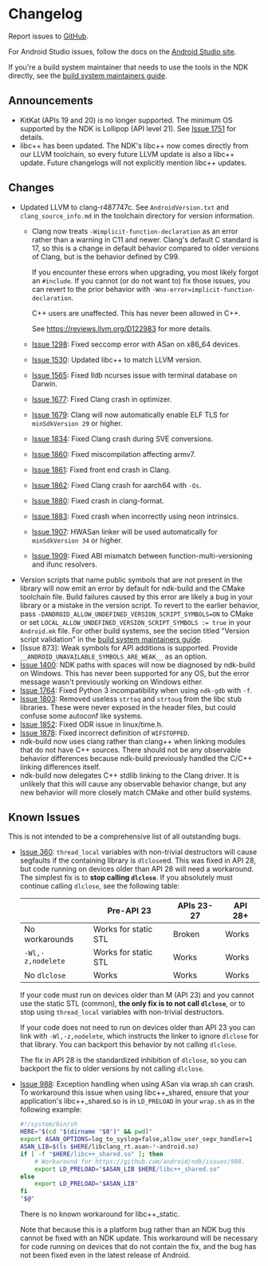 # Changelog

Report issues to [GitHub].

For Android Studio issues, follow the docs on the [Android Studio site].

If you're a build system maintainer that needs to use the tools in the NDK
directly, see the [build system maintainers guide].

[GitHub]: https://github.com/android/ndk/issues
[Android Studio site]: http://tools.android.com/filing-bugs
[build system maintainers guide]: https://android.googlesource.com/platform/ndk/+/master/docs/BuildSystemMaintainers.md

## Announcements

* KitKat (APIs 19 and 20) is no longer supported. The minimum OS supported by
  the NDK is Lollipop (API level 21). See [Issue 1751] for details.
* libc++ has been updated. The NDK's libc++ now comes directly from our LLVM
  toolchain, so every future LLVM update is also a libc++ update. Future
  changelogs will not explicitly mention libc++ updates.

[Issue 1751]: https://github.com/android/ndk/issues/1751

## Changes

* Updated LLVM to clang-r487747c. See `AndroidVersion.txt` and
  `clang_source_info.md` in the toolchain directory for version information.
  * Clang now treats `-Wimplicit-function-declaration` as an error rather than a
    warning in C11 and newer. Clang's default C standard is 17, so this is a
    change in default behavior compared to older versions of Clang, but is the
    behavior defined by C99.

    If you encounter these errors when upgrading, you most likely forgot an
    `#include`. If you cannot (or do not want to) fix those issues, you can
    revert to the prior behavior with
    `-Wno-error=implicit-function-declaration`.

    C++ users are unaffected. This has never been allowed in C++.

    See https://reviews.llvm.org/D122983 for more details.
  * [Issue 1298]: Fixed seccomp error with ASan on x86_64 devices.
  * [Issue 1530]: Updated libc++ to match LLVM version.
  * [Issue 1565]: Fixed lldb ncurses issue with terminal database on Darwin.
  * [Issue 1677]: Fixed Clang crash in optimizer.
  * [Issue 1679]: Clang will now automatically enable ELF TLS for
    `minSdkVersion 29` or higher.
  * [Issue 1834]: Fixed Clang crash during SVE conversions.
  * [Issue 1860]: Fixed miscompilation affecting armv7.
  * [Issue 1861]: Fixed front end crash in Clang.
  * [Issue 1862]: Fixed Clang crash for aarch64 with `-Os`.
  * [Issue 1880]: Fixed crash in clang-format.
  * [Issue 1883]: Fixed crash when incorrectly using neon intrinsics.
  * [Issue 1907]: HWASan linker will be used automatically for
    `minSdkVersion 34` or higher.
  * [Issue 1909]: Fixed ABI mismatch between function-multi-versioning and ifunc
    resolvers.
* Version scripts that name public symbols that are not present in the library
  will now emit an error by default for ndk-build and the CMake toolchain file.
  Build failures caused by this error are likely a bug in your library or a
  mistake in the version script. To revert to the earlier behavior, pass
  `-DANDROID_ALLOW_UNDEFINED_VERSION_SCRIPT_SYMBOLS=ON` to CMake or set
  `LOCAL_ALLOW_UNDEFINED_VERSION_SCRIPT_SYMBOLS := true` in your `Android.mk`
  file. For other build systems, see the secion titled "Version script
  validation" in the [build system maintainers guide].
* [Issue 873]: Weak symbols for API additions is supported. Provide
  `__ANDROID_UNAVAILABLE_SYMBOLS_ARE_WEAK__` as an option.
* [Issue 1400]: NDK paths with spaces will now be diagnosed by ndk-build on
  Windows. This has never been supported for any OS, but the error message
  wasn't previously working on Windows either.
* [Issue 1764]: Fixed Python 3 incompatibility when using `ndk-gdb` with `-f`.
* [Issue 1803]: Removed useless `strtoq` and `strtouq` from the libc stub
  libraries. These were never exposed in the header files, but could confuse
  some autoconf like systems.
* [Issue 1852]: Fixed ODR issue in linux/time.h.
* [Issue 1878]: Fixed incorrect definition of `WIFSTOPPED`.
* ndk-build now uses clang rather than clang++ when linking modules that do not
  have C++ sources. There should not be any observable behavior differences
  because ndk-build previously handled the C/C++ linking differences itself.
* ndk-build now delegates C++ stdlib linking to the Clang driver. It is unlikely
  that this will cause any observable behavior change, but any new behavior will
  more closely match CMake and other build systems.

[Issue 837]: https://github.com/android/ndk/issues/837
[Issue 1298]: https://github.com/android/ndk/issues/1298
[Issue 1400]: https://github.com/android/ndk/issues/1400
[Issue 1530]: https://github.com/android/ndk/issues/1530
[Issue 1565]: https://github.com/android/ndk/issues/1565
[Issue 1677]: https://github.com/android/ndk/issues/1677
[Issue 1679]: https://github.com/android/ndk/issues/1679
[Issue 1764]: https://github.com/android/ndk/issues/1764
[Issue 1803]: https://github.com/android/ndk/issues/1803
[Issue 1834]: https://github.com/android/ndk/issues/1834
[Issue 1852]: https://github.com/android/ndk/issues/1852
[Issue 1860]: https://github.com/android/ndk/issues/1860
[Issue 1861]: https://github.com/android/ndk/issues/1861
[Issue 1862]: https://github.com/android/ndk/issues/1862
[Issue 1878]: https://github.com/android/ndk/issues/1878
[Issue 1880]: https://github.com/android/ndk/issues/1880
[Issue 1883]: https://github.com/android/ndk/issues/1883
[Issue 1907]: https://github.com/android/ndk/issues/1907
[Issue 1909]: https://github.com/android/ndk/issues/1909

## Known Issues

This is not intended to be a comprehensive list of all outstanding bugs.

* [Issue 360]: `thread_local` variables with non-trivial destructors will cause
  segfaults if the containing library is `dlclose`ed. This was fixed in API 28,
  but code running on devices older than API 28 will need a workaround. The
  simplest fix is to **stop calling `dlclose`**. If you absolutely must continue
  calling `dlclose`, see the following table:

  |                   | Pre-API 23           |  APIs 23-27   | API 28+ |
  | ----------------- | -------------------- | ------------- | ------- |
  | No workarounds    | Works for static STL | Broken        | Works   |
  | `-Wl,-z,nodelete` | Works for static STL | Works         | Works   |
  | No `dlclose`      | Works                | Works         | Works   |

  If your code must run on devices older than M (API 23) and you cannot use the
  static STL (common), **the only fix is to not call `dlclose`**, or to stop
  using `thread_local` variables with non-trivial destructors.

  If your code does not need to run on devices older than API 23 you can link
  with `-Wl,-z,nodelete`, which instructs the linker to ignore `dlclose` for
  that library. You can backport this behavior by not calling `dlclose`.

  The fix in API 28 is the standardized inhibition of `dlclose`, so you can
  backport the fix to older versions by not calling `dlclose`.

* [Issue 988]: Exception handling when using ASan via wrap.sh can crash. To
  workaround this issue when using libc++_shared, ensure that your application's
  libc++_shared.so is in `LD_PRELOAD` in your `wrap.sh` as in the following
  example:

  ```bash
  #!/system/bin/sh
  HERE="$(cd "$(dirname "$0")" && pwd)"
  export ASAN_OPTIONS=log_to_syslog=false,allow_user_segv_handler=1
  ASAN_LIB=$(ls $HERE/libclang_rt.asan-*-android.so)
  if [ -f "$HERE/libc++_shared.so" ]; then
      # Workaround for https://github.com/android/ndk/issues/988.
      export LD_PRELOAD="$ASAN_LIB $HERE/libc++_shared.so"
  else
      export LD_PRELOAD="$ASAN_LIB"
  fi
  "$@"
   ```

  There is no known workaround for libc++_static.

  Note that because this is a platform bug rather than an NDK bug this cannot be
  fixed with an NDK update. This workaround will be necessary for code running
  on devices that do not contain the fix, and the bug has not been fixed even in
  the latest release of Android.

[Issue 360]: https://github.com/android/ndk/issues/360
[Issue 988]: https://github.com/android/ndk/issues/988
